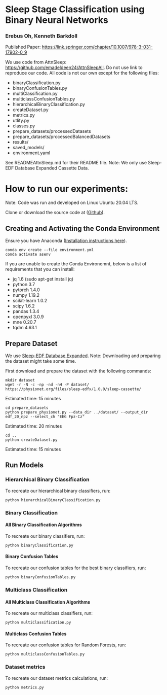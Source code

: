 # Sleep Stage Classification using Binary Neural Networks
### Erebus Oh, Kenneth Barkdoll

Published Paper: https://link.springer.com/chapter/10.1007/978-3-031-17902-0_9

We use code from AttnSleep: https://github.com/emadeldeen24/AttnSleepAll. Do not use link to reproduce our code. All code is not our own except for the following files:
- binaryClassification.py
- binaryConfusionTables.py
- multiClassification.py
- multiclassConfusionTables.py
- hierarchicalBinaryClassification.py
- createDataset.py
- metrics.py
- utlity.py
- classes.py
- prepare_datasets/processedDatasets
- prepare_datasets/processedBalancedDatasets
- results/
- saved_models/
- environment.yaml

See READMEAttnSleep.md for their README file. Note: We only use Sleep-EDF Database Expanded Cassette Data.

# How to run our experiments:
Note: Code was run and developed on Linux Ubuntu 20.04 LTS.

Clone or download the source code at ([Github](https://github.com/ereoh/Binary-Sleep-Classification)).

## Creating and Activating the Conda Environment
Ensure you have Anaconda ([Installation instructions here](https://www.anaconda.com/products/individual)).
```
conda env create --file environment.yml
conda activate asenv
```

If you are unable to create the Conda Environemnt, below is a list of requirements that you can install:
- jq 1.6 (sudo apt-get install jq)
- python 3.7
- pytorch 1.4.0
- numpy 1.19.2
- scikit-learn 1.0.2
- scipy 1.6.2
- pandas 1.3.4
- openpyxl 3.0.9
- mne 0.20.7
- tqdm 4.63.1

## Prepare Dataset
We use [Sleep-EDF Database Expanded](https://www.physionet.org/content/sleep-edfx/1.0.0/).
Note: Downloading and preparing the dataset might take some time.

First download and prepare the dataset with the following commands:
```
mkdir dataset
wget -r -N -c -np -nd -nH -P dataset/ https://physionet.org/files/sleep-edfx/1.0.0/sleep-cassette/
```
Estimated time: 15 minutes
```
cd prepare_datasets
python prepare_physionet.py --data_dir ../dataset/ --output_dir edf_20_npz --select_ch "EEG Fpz-Cz"
```
Estimated time: 20 minutes
```
cd ..
python createDataset.py
```
Estimated time: 15 minutes

## Run Models

### Hierarchical Binary Classification
To recreate our hierarchical binary classifiers, run:
```
python hierarchicalBinaryClassification.py
```

### Binary Classification

#### All Binary Classification Algorithms
To recreate our binary classifiers, run:
```
python binaryClassification.py
```
#### Binary Confusion Tables
To recreate our confusion tables for the best binary classifiers, run:
```
python binaryConfusionTables.py
```

### Multiclass Classification

#### All Multiclass Classification Algorithms
To recreate our multiclass classifiers, run:
```
python multiClassification.py
```
#### Multiclass Confusion Tables
To recreate our confusion tables for Random Forests, run:
```
python multiclassConfusionTables.py
```

### Dataset metrics
To recreate our dataset metrics calculations, run:
```
python metrics.py
```
